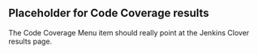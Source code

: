 ## Placeholder for Code Coverage results
The Code Coverage Menu item should really point at the Jenkins Clover results page.